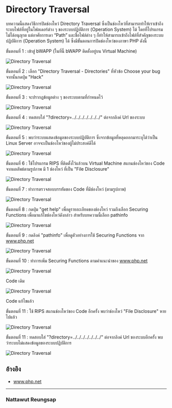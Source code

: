 # Directory Traversal

บทความนี้แสดงวิธีการปิดช่องโหว่ Directory Traversal ซึ่งเป็นช่องโหว่ที่สามารถทำให้เราเข้าถึงระบบไฟล์ที่อยู่ในโฟลเดอร์ต่าง ๆ ของระบบปฏิบัติการ (Operation System) ได้ โดยที่โปรแกรมไม่ได้อนุญาต แต่อาศัยการเดา “Path” และชื่อไฟล์ต่าง ๆ ก็ทำให้สามารถเข้าถึงไฟล์ที่สำคัญของระบบปฏิบัติการ (Operation System) ได้ ซึ่งมีขั้นตอนการปิดช่องโหว่ของภาษา PHP ดังนี้

ขั้นตอนที่ 1 : เข้าสู่ bWAPP (ในที่นี้ bWAPP ติดตั้งอยู่บน Virtual Machine)

![Directory Traversal](imgmid/d6/1.png)


ขั้นตอนที่ 2 : เลือก "Directory Traversal - Directories" ที่หัวข้อ Choose your bug จากนั้นกดปุ่ม "Hack"

![Directory Traversal](imgmid/d6/2.png)


ขั้นตอนที่ 3 : จะปรากฎข้อมูลต่าง ๆ ของระบบตามที่กำหนดไว้

![Directory Traversal](imgmid/d6/3.png)


ขั้นตอนที่ 4 : ทดสอบใส่ "?directory=../../../../../../../" ต่อจากลิงค์ Url ของระบบ 

![Directory Traversal](imgmid/d6/4.png)


ขั้นตอนที่ 5 : พบว่าระบบแสดงข้อมูลของระบบปฏิบัติการ ซึ่งจากข้อมูลที่หลุดออกมาระบุได้ว่าเป็น Linux Server อาจจะเป็นช่องโหว่ของผู้ไม่ประสงค์ดีได้

![Directory Traversal](imgmid/d6/5.png)


ขั้นตอนที่ 6 : ใช้โปรแกรม RIPS ที่ติดตั้งไว้แล้วบน Virtual Machine สแกนช่องโหว่ของ Code จากผลลัพธ์ตามรูปภาพ มี 1 ช่องโหว่ ที่เป็น "File Disclosure"

![Directory Traversal](imgmid/d6/6.png)


ขั้นตอนที่ 7 : ทำการตรวจสอบบรรทัดของ Code ที่มีช่องโหว่ (ตามรูปภาพ)

![Directory Traversal](imgmid/d6/7.png)


ขั้นตอนที่ 8 : กดปุ่ม "get help" เพื่อดูรายละเอียดของช่องโหว่ รวมถึงเลือก Securing Functions เพื่อมาแก้ไขช่องโหว่ดังกล่าว สำหรับบทความนี้เลือก pathinfo 

![Directory Traversal](imgmid/d6/8.png)


ขั้นตอนที่ 9 : กดลิงค์ "pathinfo" เพื่อดูตัวอย่างการใช้ Securing Functions จาก www.php.net

![Directory Traversal](imgmid/d6/9.png)


ขั้นตอนที่ 10 : ทำการเพิ่ม Securing Functions ตามคำแนะนำของ www.php.net

![Directory Traversal](imgmid/d6/10.png)

Code เดิม


![Directory Traversal](imgmid/d6/11.png)

Code แก้ไขแล้ว


ขั้นตอนที่ 11 : ใช้ RIPS สแกนช่องโหว่ของ Code อีกครั้ง พบว่าช่องโหว่ "File Disclosure" หายไปแล้ว

![Directory Traversal](imgmid/d6/12.png)


ขั้นตอนที่ 11 : ทดสอบใส่ "?directory=../../../../../../../" ต่อจากลิงค์ Url ของระบบอีกครั้ง พบว่าระบบไม่แสดงข้อมูลของระบบปฏิบัติการ

![Directory Traversal](imgmid/d6/13.png)


## อ้างอิง
- www.php.net

--------------------------------------

### Nattawut Reungsap